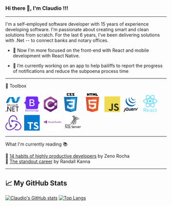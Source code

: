 ### Hi there 👋, I'm Claudio !!!

---
I'm a self-employed software developer with 15 years of experience developing software. I'm passionate about creating smart and clean solutions from scratch. 
For the last 6 years, I’ve been delivering solutions with .Net -- to connect banks and notary offices.  

- 🌱 Now I'm more focused on the front-end with React and mobile development with React Native. 

- 🔭 I’m currently working on an app to help bailiffs to report the progress of notifications and reduce the subpoena process time

---

🧰 Toolbox

<img src='https://github.com/devicons/devicon/blob/master/icons/dot-net/dot-net-original-wordmark.svg' alt='.Net logo' height="50" width="50" />&nbsp;&nbsp;<img src="https://github.com/devicons/devicon/blob/master/icons/bootstrap/bootstrap-plain-wordmark.svg" alt="bootstrap logo" height="50" width="50"/>&nbsp;&nbsp;<img src='https://github.com/devicons/devicon/blob/master/icons/csharp/csharp-original.svg' alt='c# logo' height="50" width="50" />&nbsp;&nbsp;<img src='https://github.com/devicons/devicon/blob/master/icons/css3/css3-original-wordmark.svg' alt='css logo' height="60" width="60" />&nbsp;&nbsp;<img src='https://github.com/devicons/devicon/blob/master/icons/html5/html5-original-wordmark.svg' alt=' html logo' height="60" width="60"/>&nbsp;&nbsp;<img src='https://github.com/devicons/devicon/blob/master/icons/javascript/javascript-original.svg' alt='javascript logo' height="50" width="50" />&nbsp;&nbsp;<img src='https://github.com/devicons/devicon/blob/master/icons/jquery/jquery-original-wordmark.svg' alt='jquery logo' height="50" width="50" />&nbsp;&nbsp;<img src='https://github.com/devicons/devicon/blob/master/icons/react/react-original-wordmark.svg' alt='react logo' height="55" width="55" />&nbsp;&nbsp;<img src='https://github.com/devicons/devicon/blob/master/icons/redux/redux-original.svg' alt='redux logo' height="50" width="50" />&nbsp;&nbsp;<img src='https://github.com/devicons/devicon/blob/master/icons/typescript/typescript-original.svg' alt='typescript logo' height="50" width="50" />&nbsp;&nbsp;
<img src='https://github.com/devicons/devicon/blob/master/icons/visualstudio/visualstudio-plain-wordmark.svg' alt='visual studio logo' height="55" width="55" />&nbsp;&nbsp;<img src='https://github.com/devicons/devicon/blob/master/icons/microsoftsqlserver/microsoftsqlserver-plain-wordmark.svg' alt='microsoft sql logo' height="55" width="55" />

---

What I'm currently reading 📚

📗 <a href='https://14habits.com/'>14 habits of highly productive developers</a> by Zeno Rocha</br>
📘 <a href='https://www.goodreads.com/book/show/56277836-the-standout-career'>The standout career</a> by Randall Kanna

---
## &#x1f4c8; My GitHub Stats
[![Claudio's GitHub stats](https://github-readme-stats.vercel.app/api?username=claudiobarsante&count_private=true&show_icons=true&theme=dark)](https://github.com/anuraghazra/github-readme-stats)
[![Top Langs](https://github-readme-stats.vercel.app/api/top-langs/?username=claudiobarsante&layout=compact&show_icons=true&theme=dark)](https://github.com/anuraghazra/github-readme-stats)<br>

<!--
**claudiobarsante/claudiobarsante** is a ✨ _special_ ✨ repository because its `README.md` (this file) appears on your GitHub profile.

Here are some ideas to get you started:

- 🔭 I’m currently working on ...
- 🌱 I’m currently learning ...
- 👯 I’m looking to collaborate on ...
- 🤔 I’m looking for help with ...
- 💬 Ask me about ...
- 📫 How to reach me: ...
- 😄 Pronouns: ...
- ⚡ Fun fact: ...
-->
